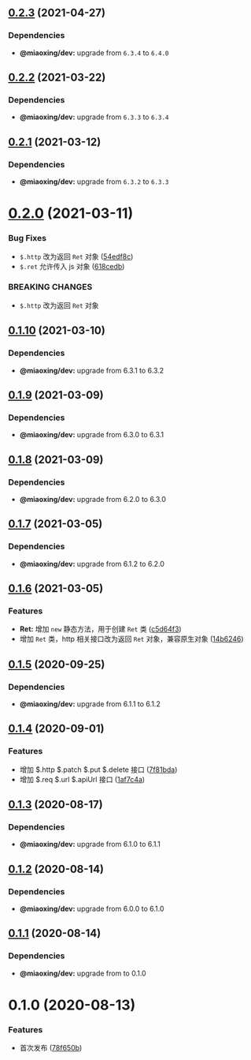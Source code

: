 ## [0.2.3](https://github.com/miaoxing/miaoxing-js/compare/miaoxing@0.2.2...miaoxing@0.2.3) (2021-04-27)





### Dependencies

* **@miaoxing/dev:** upgrade from `6.3.4` to `6.4.0`

## [0.2.2](https://github.com/miaoxing/miaoxing-js/compare/miaoxing@0.2.1...miaoxing@0.2.2) (2021-03-22)





### Dependencies

* **@miaoxing/dev:** upgrade from `6.3.3` to `6.3.4`

## [0.2.1](https://github.com/miaoxing/miaoxing-js/compare/miaoxing@0.2.0...miaoxing@0.2.1) (2021-03-12)





### Dependencies

* **@miaoxing/dev:** upgrade from `6.3.2` to `6.3.3`

# [0.2.0](https://github.com/miaoxing/miaoxing-js/compare/miaoxing@0.1.10...miaoxing@0.2.0) (2021-03-11)


### Bug Fixes

* `$.http` 改为返回 `Ret` 对象 ([54edf8c](https://github.com/miaoxing/miaoxing-js/commit/54edf8c299c93df342595b3e366975ac8fc85f3c))
* `$.ret` 允许传入 js 对象 ([618cedb](https://github.com/miaoxing/miaoxing-js/commit/618cedbeb1dcb3bbd77aeea649f19cc4162c662d))


### BREAKING CHANGES

* `$.http` 改为返回 `Ret` 对象

## [0.1.10](https://github.com/miaoxing/miaoxing-js/compare/miaoxing@0.1.9...miaoxing@0.1.10) (2021-03-10)





### Dependencies

* **@miaoxing/dev:** upgrade from 6.3.1 to 6.3.2

## [0.1.9](https://github.com/miaoxing/miaoxing-js/compare/miaoxing@0.1.8...miaoxing@0.1.9) (2021-03-09)





### Dependencies

* **@miaoxing/dev:** upgrade from 6.3.0 to 6.3.1

## [0.1.8](https://github.com/miaoxing/miaoxing-js/compare/miaoxing@0.1.7...miaoxing@0.1.8) (2021-03-09)





### Dependencies

* **@miaoxing/dev:** upgrade from 6.2.0 to 6.3.0

## [0.1.7](https://github.com/miaoxing/miaoxing-js/compare/miaoxing@0.1.6...miaoxing@0.1.7) (2021-03-05)





### Dependencies

* **@miaoxing/dev:** upgrade from 6.1.2 to 6.2.0

## [0.1.6](https://github.com/miaoxing/miaoxing-js/compare/miaoxing@0.1.5...miaoxing@0.1.6) (2021-03-05)


### Features

* **Ret:** 增加 `new` 静态方法，用于创建 `Ret` 类 ([c5d64f3](https://github.com/miaoxing/miaoxing-js/commit/c5d64f34c7cbc12a85ca831abd7884c70a928f44))
* 增加 `Ret` 类，http 相关接口改为返回 `Ret` 对象，兼容原生对象 ([14b6246](https://github.com/miaoxing/miaoxing-js/commit/14b62464c0b7e5f547f91b15a950f4df66326b19))

## [0.1.5](https://github.com/miaoxing/miaoxing-js/compare/miaoxing@0.1.4...miaoxing@0.1.5) (2020-09-25)





### Dependencies

* **@miaoxing/dev:** upgrade from 6.1.1 to 6.1.2

## [0.1.4](https://github.com/miaoxing/miaoxing-js/compare/miaoxing@0.1.3...miaoxing@0.1.4) (2020-09-01)


### Features

* 增加 $.http $.patch $.put $.delete 接口 ([7f81bda](https://github.com/miaoxing/miaoxing-js/commit/7f81bdaee4415f04b7e716613f6e7abe4ba85de8))
* 增加 $.req $.url $.apiUrl 接口 ([1af7c4a](https://github.com/miaoxing/miaoxing-js/commit/1af7c4ad95c3c0ccb85770f5514dfbfcb63d3898))

## [0.1.3](https://github.com/miaoxing/miaoxing-js/compare/miaoxing@0.1.2...miaoxing@0.1.3) (2020-08-17)





### Dependencies

* **@miaoxing/dev:** upgrade from 6.1.0 to 6.1.1

## [0.1.2](https://github.com/miaoxing/miaoxing-js/compare/miaoxing@0.1.1...miaoxing@0.1.2) (2020-08-14)





### Dependencies

* **@miaoxing/dev:** upgrade from 6.0.0 to 6.1.0

## [0.1.1](https://github.com/miaoxing/miaoxing-js/compare/miaoxing@0.1.0...miaoxing@0.1.1) (2020-08-14)





### Dependencies

* **@miaoxing/dev:** upgrade from  to 0.1.0

# 0.1.0 (2020-08-13)


### Features

* 首次发布 ([78f650b](https://github.com/miaoxing/miaoxing-js/commit/78f650b51e169a877164d5aa794a8d79c3d868f4))
